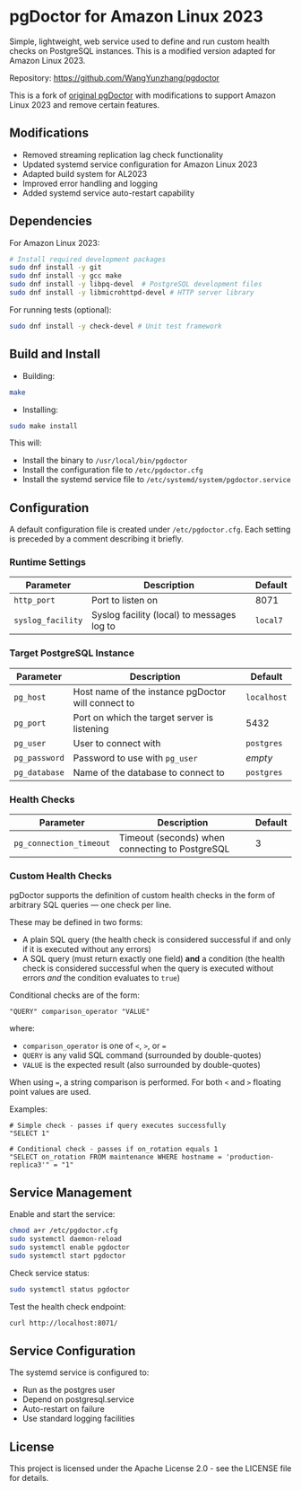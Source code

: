 # pgDoctor for Amazon Linux 2023

Simple, lightweight, web service used to define and run custom health checks on PostgreSQL instances. This is a modified version adapted for Amazon Linux 2023.

Repository: https://github.com/WangYunzhang/pgdoctor

This is a fork of [original pgDoctor](https://github.com/thumbtack/pgdoctor) with modifications to support Amazon Linux 2023 and remove certain features.

## Modifications
- Removed streaming replication lag check functionality
- Updated systemd service configuration for Amazon Linux 2023
- Adapted build system for AL2023
- Improved error handling and logging
- Added systemd service auto-restart capability

## Dependencies

For Amazon Linux 2023:
```bash
# Install required development packages
sudo dnf install -y git
sudo dnf install -y gcc make
sudo dnf install -y libpq-devel  # PostgreSQL development files
sudo dnf install -y libmicrohttpd-devel # HTTP server library
```

For running tests (optional):
```bash
sudo dnf install -y check-devel # Unit test framework
```

## Build and Install

* Building:
```bash
make
```

* Installing:
```bash
sudo make install
```

This will:
- Install the binary to `/usr/local/bin/pgdoctor`
- Install the configuration file to `/etc/pgdoctor.cfg`
- Install the systemd service file to `/etc/systemd/system/pgdoctor.service`

## Configuration

A default configuration file is created under `/etc/pgdoctor.cfg`. Each setting is preceded by a comment describing it briefly.

### Runtime Settings
| Parameter        | Description           | Default  |
| ------------- |-------------|-----|
| `http_port`      | Port to listen on | 8071 |
| `syslog_facility` | Syslog facility (local) to messages log to | `local7` |

### Target PostgreSQL Instance
| Parameter        | Description           | Default  |
| ------------- |-------------|-----|
| `pg_host` | Host name of the instance pgDoctor will connect to | `localhost` |
| `pg_port` | Port on which the target server is listening | 5432 |
| `pg_user` | User to connect with | `postgres` |
| `pg_password` | Password to use with `pg_user` | *empty* |
| `pg_database` | Name of the database to connect to | `postgres` |

### Health Checks
| Parameter        | Description           | Default  |
| ------------- |-------------|-----|
| `pg_connection_timeout` | Timeout (seconds) when connecting to PostgreSQL | 3 |

### Custom Health Checks
pgDoctor supports the definition of custom health checks in the form of arbitrary SQL queries — one check per line.

These may be defined in two forms:
* A plain SQL query (the health check is considered successful if and only if it is executed without any errors)
* A SQL query (must return exactly one field) **and** a condition (the health check is considered successful when the query is executed without errors *and* the condition evaluates to `true`)

Conditional checks are of the form:
```
"QUERY" comparison_operator "VALUE"
```
where:
- `comparison_operator` is one of `<`, `>`, or `=`
- `QUERY` is any valid SQL command (surrounded by double-quotes)
- `VALUE` is the expected result (also surrounded by double-quotes)

When using `=`, a string comparison is performed. For both `<` and `>` floating point values are used.

Examples:
```
# Simple check - passes if query executes successfully
"SELECT 1"

# Conditional check - passes if on_rotation equals 1
"SELECT on_rotation FROM maintenance WHERE hostname = 'production-replica3'" = "1"
```

## Service Management

Enable and start the service:
```bash
chmod a+r /etc/pgdoctor.cfg
sudo systemctl daemon-reload
sudo systemctl enable pgdoctor
sudo systemctl start pgdoctor
```

Check service status:
```bash
sudo systemctl status pgdoctor
```

Test the health check endpoint:
```bash
curl http://localhost:8071/
```

## Service Configuration

The systemd service is configured to:
- Run as the postgres user
- Depend on postgresql.service
- Auto-restart on failure
- Use standard logging facilities

## License

This project is licensed under the Apache License 2.0 - see the LICENSE file for details.
